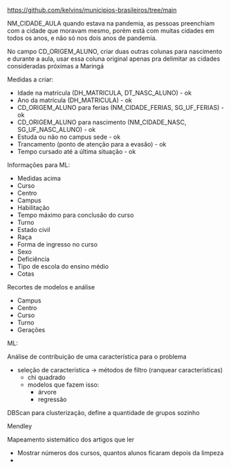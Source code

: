 https://github.com/kelvins/municipios-brasileiros/tree/main

NM_CIDADE_AULA quando estava na pandemia, as pessoas preenchiam com a cidade que moravam mesmo, porém está com muitas cidades em todos os anos, e não só nos dois anos de pandemia.

No campo CD_ORIGEM_ALUNO, criar duas outras colunas para nascimento e durante a aula, usar essa coluna original apenas pra delimitar as cidades consideradas próximas a Maringá

Medidas a criar:

* Idade na matrícula (DH_MATRICULA, DT_NASC_ALUNO) - ok
* Ano da matrícula (DH_MATRICULA) - ok
* CD_ORIGEM_ALUNO para ferias (NM_CIDADE_FERIAS, SG_UF_FERIAS) - ok
* CD_ORIGEM_ALUNO para nascimento (NM_CIDADE_NASC, SG_UF_NASC_ALUNO) - ok
* Estuda ou não no campus sede - ok
* Trancamento (ponto de atenção para a evasão) - ok
* Tempo cursado até a última situação - ok

Informações para ML:

* Medidas acima
* Curso
* Centro
* Campus
* Habilitação
* Tempo máximo para conclusão do curso
* Turno
* Estado civil
* Raça
* Forma de ingresso no curso
* Sexo
* Deficiência
* Tipo de escola do ensino médio
* Cotas


Recortes de modelos e análise

* Campus
* Centro
* Curso
* Turno
* Gerações

ML:

Análise de contribuição de uma característica para o problema

* seleção de característica -> métodos de filtro (ranquear características)
  * chi quadrado
  * modelos que fazem isso:
    * árvore
    * regressão

DBScan para clusterização, define a quantidade de grupos sozinho

Mendley

Mapeamento sistemático dos artigos que ler

- Mostrar números dos cursos, quantos alunos ficaram depois da limpeza
- 